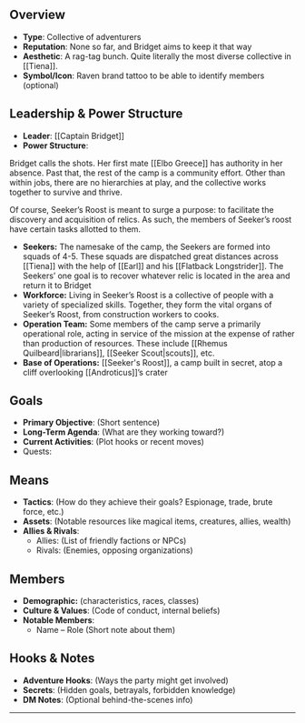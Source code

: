
## Overview
- **Type**: Collective of adventurers
- **Reputation**: None so far, and Bridget aims to keep it that way
- **Aesthetic**: A rag-tag bunch. Quite literally the most diverse collective in [[Tiena]].
- **Symbol/Icon**: Raven brand tattoo to be able to identify members (optional)
## Leadership & Power Structure
- **Leader**: [[Captain Bridget]]
- **Power Structure**:

Bridget calls the shots. Her first mate [[Elbo Greece]] has authority in her absence. Past that, the rest of the camp is a community effort. Other than within jobs, there are no hierarchies at play, and the collective works together to survive and thrive.

Of course, Seeker’s Roost is meant to surge a purpose: to facilitate the discovery and acquisition of relics. As such, the members of Seeker’s roost have certain tasks allotted to them.

- **Seekers:** The namesake of the camp, the Seekers are formed into squads of 4-5. These squads are dispatched great distances across [[Tiena]] with the help of [[Earl]] and his [[Flatback Longstrider]]. The Seekers’ one goal is to recover whatever relic is located in the area and return it to Bridget
- **Workforce:** Living in Seeker’s Roost is a collective of people with a variety of specialized skills. Together, they form the vital organs of Seeker’s Roost, from construction workers to cooks. 
- **Operation Team:** Some members of the camp serve a primarily operational role, acting in service of the mission at the expense of rather than production of resources. These include [[Rhemus Quilbeard|librarians]], [[Seeker Scout|scouts]], etc.
- **Base of Operations:** [[Seeker's Roost]], a camp built in secret, atop a cliff overlooking [[Androticus]]’s crater
## Goals
- **Primary Objective**: (Short sentence)
- **Long-Term Agenda**: (What are they working toward?)
- **Current Activities**: (Plot hooks or recent moves)
- Quests: 

## Means
- **Tactics**: (How do they achieve their goals? Espionage, trade, brute force, etc.)
- **Assets**: (Notable resources like magical items, creatures, allies, wealth)
- **Allies & Rivals**:
  - Allies: (List of friendly factions or NPCs)
  - Rivals: (Enemies, opposing organizations)

## Members
- **Demographic:** (characteristics, races, classes)
- **Culture & Values**: (Code of conduct, internal beliefs)
- **Notable Members**:
  - Name – Role (Short note about them)

## Hooks & Notes
- **Adventure Hooks**: (Ways the party might get involved)
- **Secrets**: (Hidden goals, betrayals, forbidden knowledge)
- **DM Notes**: (Optional behind-the-scenes info)

---
